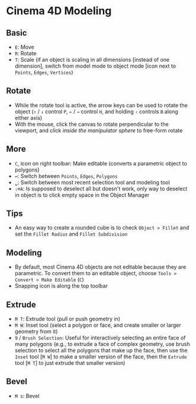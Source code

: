 # Cinema 4D Modeling

## Basic

- `E`: Move
- `R`: Rotate
- `T`: Scale (if an object is scaling in all dimensions [instead of one dimension], switch from model mode to object mode [icon next to `Points`, `Edges`, `Vertices`)

## Rotate

- While the rotate tool is active, the arrow keys can be used to rotate the object (`↑` / `↓` control `P`, `←` / `→` control `H`, and holding `⇧` controls `B` along either axis)
- With the mouse, click the canvas to rotate perpendicular to the viewport, and click *inside the manipulator sphere* to free-form rotate

## More

- `C`, icon on right toolbar: Make editable (converts a parametric object to polygons)
- `↩`: Switch between `Points`, `Edges`, `Polygons`
- `␣`: Switch between most recent selection tool and modeling tool
- `⇧⌘A`: Is supposed to deselect all but doesn't work, only way to deselect in object is to click empty space in the Object Manager

## Tips

- An easy way to create a rounded cube is to check `Object > Fillet` and set the `Fillet Radius` and `Fillet Subdivision`

## Modeling

- By default, most Cinema 4D objects are not editable because they are parametric. To convert them to an editable object, choose `Tools > Convert > Make Editable` (`C`)
- Snapping icon is along the top toolbar

## Extrude

- `M T`: Extrude tool (pull or push geometry in)
- `M W`: Inset tool (select a polygon or face, and create smaller or larger geometry from it)
- `9` / `Brush Selection`: Useful for interactively selecting an entire face of many polygons (e.g., to extrude a face of complex geometry, use brush selection to select all the polygons that make up the face, then use the `Inset` tool [`M W`] to make a smaller version of the face, then the `Extrude` tool [`M T`] to just extrude that smaller version)

## Bevel

- `M s`: Bevel
